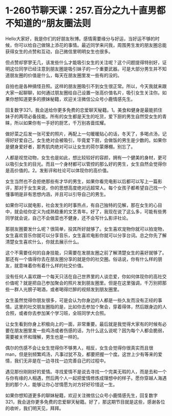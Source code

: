# 1-260节聊天课：257.百分之九十直男都不知道的“朋友圈法则

Hello大家好，我是你们的好朋友秋博。感情需要缘分与好运，当好运不够的时候，你可以给自己做锦上添花的事情。最近同学来问我，周围男生发的朋友圈总能获得女生的点赞和互动，自己微信里明明女生也很多。

但点赞却寥寥无几，该发些什么才能吸引女生的关注呢？这个问题提得特别好，证明这位同学已经注意到朋友圈是吸引妹子的一个重要武器。可是大部分男生并不知道朋友圈的价值是什么，每天在朋友圈里发一些有的没的。

自拍也是各种搞怪丑照。这样的朋友圈吸引不到女生很正常。所以，今天我就来跟大家一起聊聊，如何通过朋友圈给自己设置一张高价值名片，吸引女生关注你。如果你想知道更多的撩妹秘籍，欢迎关注微信公众号小鹿情感先生。

回复数字321，我会送给你更多免费的恋爱聊天秘籍。1。美食和健身是最能抓住妹子的两项必备技能。所有的女生都是天生的吃货，爱下厨的男生自然受女生的青睐，所以如果你有一手好的厨艺，千万别吝啬炫耀。

做好菜之后发一张可爱的照片，再配上一句暖暖贴心的话，冬天了，多喝点汤，记得好好爱自己。女生绝对会被吸引，毕竟爱下厨，会做饭的男生是少数的。如果你是健身爱好者，那秀肌肉绝对可以让女生的荷尔蒙爆棚。别忘了。

人都是视觉动物，女生也是如此，想比较较好的容颜，拥有一个健美的身材，更可以吸引女生的目光。而且一个身材都可以管控的那么好的男生，女生自然会觉得你是高价值的。2。发影评和社论可以体现你的高价值。

女生当然也不会拒绝那些有才华的男生，如果你看完电影以后都可以写上一篇影评，那对于女生来说，你的思想高度绝对远超常人。每个女孩子都希望自己找一个懂事明是非有思想内涵，并且可以引导自己的男生。

如果你可以就电影，社会发生的时事热点，有自己独特的见解，那在女生的心目中，就会给你定义为成熟稳重的文艺青年。好了，我现在说了这么多，可能有些男同学就会说，自己不会做菜也不健身，还不会写什么影评社论。

那朋友圈要发什么呢？很简单，投其所好就够了。女生喜欢宠物你就可以拍宠物，女生喜欢音乐你就可以分享音乐，女生喜欢电影你就可以分享台词。总之你先了解清楚女生喜欢什么，你就去展示什么。

这个不需要任何的自身技能，只需要在发朋友圈之前了解清楚女生的喜好就够了。那还有一个值得你去在朋友圈分享的就是你的社交圈。俗话说，你有什么样的朋友，就意味着你有着什么样的社交价值。

没有任何人喜欢跟一个每天只活在自己世界里的人谈恋爱，你如何体现你的高社交价值呢？就是把自己参加聚会的照片发到朋友圈里。但是在这里强调，千万别把那些一群人光膀子喝酒，或者喝得烂醉的视频发到朋友圈里。

女生虽然觉得你朋友很多，可是会认为你身边的人都是一些久友而没有正经的事情。这里的社交朋友圈指的是，比如你去参加个聚会，穿着得体，然后跟身边的人合照，或者你去参加某个学习班，全班同学大合照。

让女生看到你身上积极向上的一面，非常重要。最后就是我觉得大家有的时候有必要在朋友圈里发一些鸡汤或者伤感的话，为什么这么说呢？因为每个人都会脆弱，需要被关怀和理解，男生也是一样的。

偶尔的伤感不会让女生觉得你不够男人，相反，女生会觉得你很真实而且很man，但是别频繁鸡汤，凡事过犹不及，都要把握一个度。这世上少有等来的爱情，我们无非是在一边寻找一边完善自己的过程中。

遇见那份刚刚好的爱情。寻找爱情不是说去寻找一个完美无瑕的人，而是去和一个与你有缘的人相遇，然后两个人一起把爱情修炼成理想中的样子。愿你穿越人海遇到的那个人，能够让你心甘情愿为对方好好珍惜这一生。

如果你想知道更多的聊妹秘籍，欢迎关注微信公众号小鹿情感先生，回复数字321，我会送你更多免费的恋爱聊天秘籍。好了，那这期节目就是这些，感谢各位的收听，我们明天见，拜拜。

